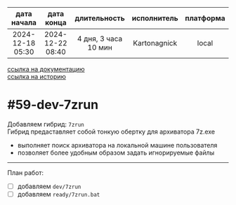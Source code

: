 |   дата начала    |    дата конца    |     длительность     | исполнитель  | платформа |
|:----------------:|:----------------:|:--------------------:|:------------:|:---------:|
| 2024-12-18 05:30 | 2024-12-22 08:40 | 4 дня, 3 часа 10 мин | Kartonagnick |   local   |

[ссылка на документацию](../docs.md)  
[ссылка на историю](../history.md#-v059-dev)  

#59-dev-7zrun
=============
Добавляем гибрид: `7zrun`  
Гибрид предаставляет собой тонкую обертку для архиватора 7z.exe  
  - выполняет поиск архиватора на локальной машине пользователя  
  - позволяет более удобным образом задать игнорируемые файлы  

--------------------------------------------------------------------------------

План работ:  
  - [ ] добавляем `dev/7zrun`  
  - [ ] добавляем `ready/7zrun.bat`  
